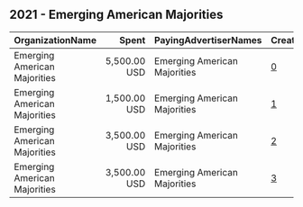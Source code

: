 ## 2021 - Emerging American Majorities 
|OrganizationName|Spent|PayingAdvertiserNames|CreativeUrls|Impressions|Genders|AgeBrackets|CountryCodes|BillingAddresses|CandidateBallotInformation|
|:---|---:|:---|:---|---:|:---|:---|:---|:---|:---|
|Emerging American Majorities|5,500.00 USD|Emerging American Majorities|[0](https://www.snap.com/political-ads/asset/ec8b2afa0b23f3b80271553cce21cd76cb1a700cad964924ea9c33835e926cd6?mediaType=mov)|591,422||18+|united states|US||
|Emerging American Majorities|1,500.00 USD|Emerging American Majorities|[1](https://www.snap.com/political-ads/asset/221d4cbdafd805cd31307b2f159344d80aa78e7504870fcd3b314ee04a735916?mediaType=mov)|151,572||18+|united states|US||
|Emerging American Majorities|3,500.00 USD|Emerging American Majorities|[2](https://www.snap.com/political-ads/asset/c1d7b248c2ee720fc95100e1ca56f4b0cfb66c51db7af77e98b0a88567dcd384?mediaType=mov)|387,912||18+|united states|US||
|Emerging American Majorities|3,500.00 USD|Emerging American Majorities|[3](https://www.snap.com/political-ads/asset/2e4caba298cb2a0495c89cf19763ef2898cc0664800db950f508dfe200738d84?mediaType=mov)|386,516||18+|united states|US||
